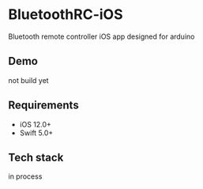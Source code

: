 # BluetoothRC-iOS
Bluetooth remote controller iOS app designed for arduino

## Demo

not build yet

## Requirements

- iOS 12.0+
- Swift 5.0+

## Tech stack

in process

